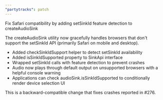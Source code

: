```yaml
---
"partytracks": patch
---
```


Fix Safari compatibility by adding setSinkId feature detection to createAudioSink

The createAudioSink utility now gracefully handles browsers that don't support the setSinkId API (primarily Safari on mobile and desktop).

- Added checkSinkIdSupport helper to detect setSinkId availability
- Added isSinkIdSupported property to SinkApi interface
- Wrapped setSinkId calls with feature detection to prevent crashes
- Audio now plays through default output on unsupported browsers with a helpful console warning
- Applications can check audioSink.isSinkIdSupported to conditionally render device selection UI

This is a backward-compatible change that fixes crashes reported in #276.

